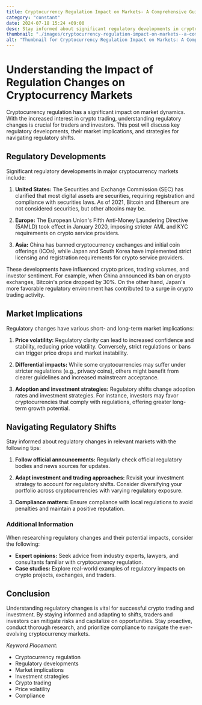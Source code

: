 ```yaml
---
title: Cryptocurrency Regulation Impact on Markets- A Comprehensive Guide
category: "constant"
date: 2024-07-18 15:24 +09:00
desc: Stay informed about significant regulatory developments in crypto markets. Learn market implications & adapt strategies for navigating regulatory shifts.
thumbnail: "./images/cryptocurrency-regulation-impact-on-markets--a-comprehensive-guide.png"
alt: "Thumbnail for Cryptocurrency Regulation Impact on Markets: A Comprehensive Guide"
---
```


# Understanding the Impact of Regulation Changes on Cryptocurrency Markets

Cryptocurrency regulation has a significant impact on market dynamics. With the increased interest in crypto trading, understanding regulatory changes is crucial for traders and investors. This post will discuss key regulatory developments, their market implications, and strategies for navigating regulatory shifts.

## Regulatory Developments

Significant regulatory developments in major cryptocurrency markets include:

1. **United States:** The Securities and Exchange Commission (SEC) has clarified that most digital assets are securities, requiring registration and compliance with securities laws. As of 2021, Bitcoin and Ethereum are not considered securities, but other altcoins may be.

2. **Europe:** The European Union's Fifth Anti-Money Laundering Directive (5AMLD) took effect in January 2020, imposing stricter AML and KYC requirements on crypto service providers.

3. **Asia:** China has banned cryptocurrency exchanges and initial coin offerings (ICOs), while Japan and South Korea have implemented strict licensing and registration requirements for crypto service providers.

These developments have influenced crypto prices, trading volumes, and investor sentiment. For example, when China announced its ban on crypto exchanges, Bitcoin's price dropped by 30%. On the other hand, Japan's more favorable regulatory environment has contributed to a surge in crypto trading activity.

## Market Implications

Regulatory changes have various short- and long-term market implications:

1. **Price volatility:** Regulatory clarity can lead to increased confidence and stability, reducing price volatility. Conversely, strict regulations or bans can trigger price drops and market instability.

2. **Differential impacts:** While some cryptocurrencies may suffer under stricter regulations (e.g., privacy coins), others might benefit from clearer guidelines and increased mainstream acceptance.

3. **Adoption and investment strategies:** Regulatory shifts change adoption rates and investment strategies. For instance, investors may favor cryptocurrencies that comply with regulations, offering greater long-term growth potential.

## Navigating Regulatory Shifts

Stay informed about regulatory changes in relevant markets with the following tips:

1. **Follow official announcements:** Regularly check official regulatory bodies and news sources for updates.

2. **Adapt investment and trading approaches:** Revisit your investment strategy to account for regulatory shifts. Consider diversifying your portfolio across cryptocurrencies with varying regulatory exposure.

3. **Compliance matters:** Ensure compliance with local regulations to avoid penalties and maintain a positive reputation.

### Additional Information

When researching regulatory changes and their potential impacts, consider the following:

- **Expert opinions:** Seek advice from industry experts, lawyers, and consultants familiar with cryptocurrency regulation.
- **Case studies:** Explore real-world examples of regulatory impacts on crypto projects, exchanges, and traders.

## Conclusion

Understanding regulatory changes is vital for successful crypto trading and investment. By staying informed and adapting to shifts, traders and investors can mitigate risks and capitalize on opportunities. Stay proactive, conduct thorough research, and prioritize compliance to navigate the ever-evolving cryptocurrency markets.

*Keyword Placement:*
- Cryptocurrency regulation
- Regulatory developments
- Market implications
- Investment strategies
- Crypto trading
- Price volatility
- Compliance